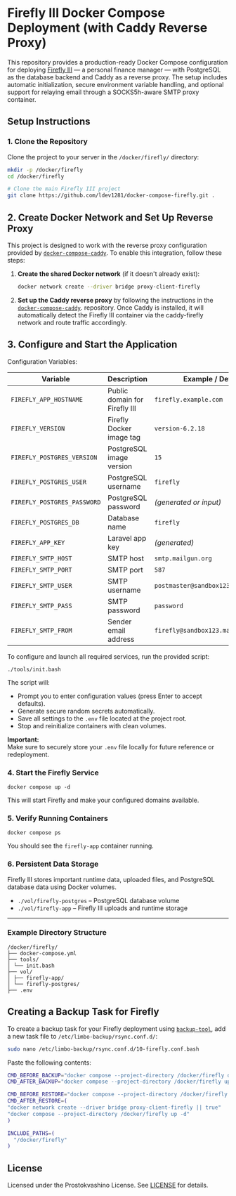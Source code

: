 # Firefly III Docker Compose Deployment (with Caddy Reverse Proxy)

This repository provides a production-ready Docker Compose configuration for deploying [Firefly III](https://firefly-iii.org) — a personal finance manager — with PostgreSQL as the database backend and Caddy as a reverse proxy. The setup includes automatic initialization, secure environment variable handling, and optional support for relaying email through a SOCKS5h-aware SMTP proxy container.

## Setup Instructions

### 1. Clone the Repository

Clone the project to your server in the `/docker/firefly/` directory:

```bash
mkdir -p /docker/firefly
cd /docker/firefly

# Clone the main Firefly III project
git clone https://github.com/ldev1281/docker-compose-firefly.git .
```
## 2. Create Docker Network and Set Up Reverse Proxy

This project is designed to work with the reverse proxy configuration provided by [`docker-compose-caddy`](https://github.com/ldev1281/docker-compose-caddy). To enable this integration, follow these steps:

1. **Create the shared Docker network** (if it doesn't already exist):

   ```bash
   docker network create --driver bridge proxy-client-firefly
   ```
2. **Set up the Caddy reverse proxy** by following the instructions in the [`docker-compose-caddy`](https://github.com/ldev1281/docker-compose-caddy). repository.
   Once Caddy is installed, it will automatically detect the Firefly III container via the caddy-firefly network and route traffic accordingly.

## 3. Configure and Start the Application

Configuration Variables:

| Variable                         | Description                                | Example / Default                          |
|----------------------------------|--------------------------------------------|--------------------------------------------|
| `FIREFLY_APP_HOSTNAME`           | Public domain for Firefly III              | `firefly.example.com`                      |
| `FIREFLY_VERSION`                | Firefly Docker image tag                   | `version-6.2.18`                           |
| `FIREFLY_POSTGRES_VERSION`       | PostgreSQL image version                   | `15`                                       |
| `FIREFLY_POSTGRES_USER`          | PostgreSQL username                        | `firefly`                                  |
| `FIREFLY_POSTGRES_PASSWORD`      | PostgreSQL password                        | *(generated or input)*                     |
| `FIREFLY_POSTGRES_DB`            | Database name                              | `firefly`                                  |
| `FIREFLY_APP_KEY`                | Laravel app key                            | *(generated)*                              |
| `FIREFLY_SMTP_HOST`              | SMTP host                                  | `smtp.mailgun.org`                         |
| `FIREFLY_SMTP_PORT`              | SMTP port                                  | `587`                                      |
| `FIREFLY_SMTP_USER`              | SMTP username                              | `postmaster@sandbox123.mailgun.org`        |
| `FIREFLY_SMTP_PASS`              | SMTP password                              | `password`                                 |
| `FIREFLY_SMTP_FROM`              | Sender email address                       | `firefly@sandbox123.mailgun.org`           |

To configure and launch all required services, run the provided script:

    ./tools/init.bash

The script will:

- Prompt you to enter configuration values (press Enter to accept defaults).
- Generate secure random secrets automatically.
- Save all settings to the `.env` file located at the project root.
- Stop and reinitialize containers with clean volumes.

**Important:**  
Make sure to securely store your `.env` file locally for future reference or redeployment.


### 4. Start the Firefly Service

```
docker compose up -d
```

This will start Firefly and make your configured domains available.

### 5. Verify Running Containers

```
docker compose ps
```

You should see the `firefly-app` container running.

### 6. Persistent Data Storage

Firefly III stores important runtime data, uploaded files, and PostgreSQL database data using Docker volumes.

- `./vol/firefly-postgres` – PostgreSQL database volume
- `./vol/firefly-app` – Firefly III uploads and runtime storage

---

### Example Directory Structure

```
/docker/firefly/
├── docker-compose.yml
├── tools/
│ └── init.bash
├── vol/
│ ├── firefly-app/
│ └── firefly-postgres/ 
├── .env 
```


## Creating a Backup Task for Firefly

To create a backup task for your Firefly deployment using [`backup-tool`](https://github.com/jordimock/backup-tool), add a new task file to `/etc/limbo-backup/rsync.conf.d/`:

```bash
sudo nano /etc/limbo-backup/rsync.conf.d/10-firefly.conf.bash
```

Paste the following contents:

```bash
CMD_BEFORE_BACKUP="docker compose --project-directory /docker/firefly down"
CMD_AFTER_BACKUP="docker compose --project-directory /docker/firefly up -d"

CMD_BEFORE_RESTORE="docker compose --project-directory /docker/firefly down || true"
CMD_AFTER_RESTORE=(
"docker network create --driver bridge proxy-client-firefly || true"
"docker compose --project-directory /docker/firefly up -d"
)

INCLUDE_PATHS=(
  "/docker/firefly"
)
```
## License

Licensed under the Prostokvashino License. See [LICENSE](LICENSE) for details.
